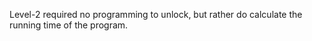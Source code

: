 Level-2 required no programming to unlock, but rather do calculate the running time of the program.
